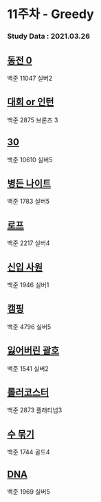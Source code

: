 # 11주차 - Greedy

### Study Data : 2021.03.26

## [동전 0](https://www.acmicpc.net/problem/11047)
백준 11047 실버2

## [대회 or 인턴](https://www.acmicpc.net/problem/2875)
백준 2875 브론즈 3

## [30](https://www.acmicpc.net/problem/10610)
백준 10610 실버5

## [병든 나이트](https://www.acmicpc.net/problem/1783)
백준 1783 실버5

## [로프](https://www.acmicpc.net/problem/2217)
백준 2217 실버4

## [신입 사원](https://www.acmicpc.net/problem/1946)
백준 1946 실버1

## [캠핑](https://www.acmicpc.net/problem/4796)
백준 4796 실버5

## [잃어버린 괄호](https://www.acmicpc.net/problem/1541)
백준 1541 실버2

## [롤러코스터](https://www.acmicpc.net/problem/2873)
백준 2873 플래티넘3

## [수 묶기](https://www.acmicpc.net/problem/1744)
백준 1744 골드4

## [DNA](https://www.acmicpc.net/problem/1969)
백준 1969 실버5



